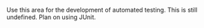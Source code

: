 Use this area for the development of automated testing.
This is still undefined.  Plan on using JUnit.
